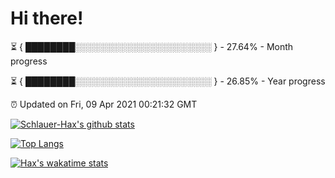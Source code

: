 # Hi there!

⏳ { ████████░░░░░░░░░░░░░░░░░░░░░░ } - 27.64% - Month progress

⏳ { ████████░░░░░░░░░░░░░░░░░░░░░░ } - 26.85% - Year progress

⏰ Updated on Fri, 09 Apr 2021 00:21:32 GMT


[![Schlauer-Hax's github stats](https://github-readme-stats.vercel.app/api?username=Schlauer-Hax&show_icons=true&theme=dark&count_private=true)](https://github.com/Schlauer-Hax)


[![Top Langs](https://github-readme-stats.vercel.app/api/top-langs/?username=Schlauer-Hax&layout=compact&theme=dark)](https://github.com/Schlauer-Hax?tab=repositories)


[![Hax's wakatime stats](https://github-readme-stats.vercel.app/api/wakatime?username=Hax&theme=dark)](https://wakatime.com/@Hax)

